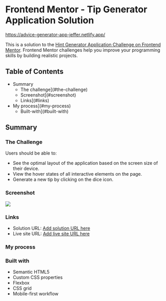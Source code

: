 # Frontend Mentor - Tip Generator Application Solution

https://advice-generator-app-jeffer.netlify.app/

This is a solution to the [Hint Generator Application Challenge on Frontend Mentor](https://www.frontendmentor.io/challenges/advice-generator-app-QdUG-13db). Frontend Mentor challenges help you improve your programming skills by building realistic projects.

## Table of Contents

- Summary
  - The challenge](#the-challenge)
  - Screenshot](#screenshot)
  - Links](#links)
- My process](#my-process)
  - Built-with](#built-with)

## Summary

### The Challenge

Users should be able to:

- See the optimal layout of the application based on the screen size of their device.
- View the hover states of all interactive elements on the page.
- Generate a new tip by clicking on the dice icon.

### Screenshot

![](./screenshot.jpg)

### Links

- Solution URL: [Add solution URL here](https://your-solution-url.com)
- Live site URL: [Add live site URL here](https://your-live-site-url.com)

### My process

### Built with

- Semantic HTML5
- Custom CSS properties
- Flexbox
- CSS grid
- Mobile-first workflow

